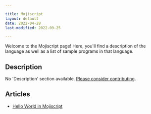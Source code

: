 ```yaml
---

title: Mojiscript
layout: default
date: 2022-04-28
last-modified: 2022-09-25

---
```


Welcome to the Mojiscript page! Here, you'll find a description of the language as well as a list of sample programs in that language.

## Description

No 'Description' section available. [Please consider contributing](https://github.com/TheRenegadeCoder/sample-programs-website).

## Articles

- [Hello World in Mojiscript](https://sampleprograms.io/projects/hello-world/mojiscript)